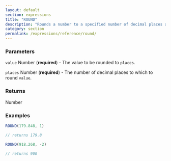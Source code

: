 ```yaml
---
layout: default
section: expressions
title: "ROUND"
description: "Rounds a number to a specified number of decimal places according to standard rounding rules."
category: section
permalink: /expressions/reference/round/
---
```


### Parameters

`value` Number (__required__) - The value to be rounded to `places`.

`places` Number (__required__) - The number of decimal places to which to round `value`.

### Returns

Number

### Examples

```js
ROUND(179.848, 1)

// returns 179.8
```


```js
ROUND(918.268, -2)

// returns 900
```